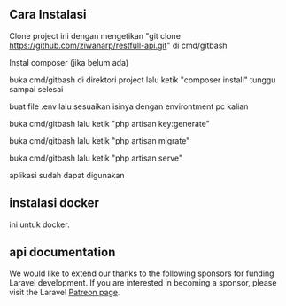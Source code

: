 ## Cara Instalasi

Clone project ini dengan mengetikan "git clone https://github.com/ziwanarp/restfull-api.git" di cmd/gitbash

Instal composer (jika belum ada)

buka cmd/gitbash di direktori project lalu ketik "composer install" tunggu sampai selesai

buat file .env lalu sesuaikan isinya dengan environtment pc kalian

buka cmd/gitbash lalu ketik "php artisan key:generate"

buka cmd/gitbash lalu ketik "php artisan migrate"

buka cmd/gitbash lalu ketik "php artisan serve"

aplikasi sudah dapat digunakan

## instalasi docker

ini untuk docker.

## api documentation

We would like to extend our thanks to the following sponsors for funding Laravel development. If you are interested in becoming a sponsor, please visit the Laravel [Patreon page](https://patreon.com/taylorotwell).

